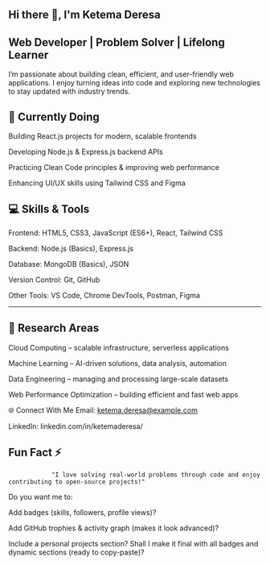 Hi there 👋, I'm Ketema Deresa
-
Web Developer | Problem Solver | Lifelong Learner
-
I’m passionate about building clean, efficient, and user-friendly web applications. I enjoy turning ideas into code and exploring new technologies to stay updated with industry trends.

🌱 Currently Doing
-----------------------------
Building React.js projects for modern, scalable frontends

Developing Node.js & Express.js backend APIs

Practicing Clean Code principles & improving web performance

Enhancing UI/UX skills using Tailwind CSS and Figma

💻 Skills & Tools
-----------------------------------------------------------------------------------------------------------------------------------------------------------------------------------------
Frontend: HTML5, CSS3, JavaScript (ES6+), React, Tailwind CSS

Backend: Node.js (Basics), Express.js

Database: MongoDB (Basics), JSON

Version Control: Git, GitHub

Other Tools: VS Code, Chrome DevTools, Postman, Figma
_________________________________________________________________________________________________________________________________________________________________________________________
🔬 Research Areas
-----------------------------------------------------------------------------------------------------------------------------------------------------------------------------------------
Cloud Computing – scalable infrastructure, serverless applications

Machine Learning – AI-driven solutions, data analysis, automation

Data Engineering – managing and processing large-scale datasets

Web Performance Optimization – building efficient and fast web apps

🌐 Connect With Me
Email: ketema.deresa@example.com

LinkedIn: linkedin.com/in/ketemaderesa/

Fun Fact ⚡
---------------------------------------------------------------------------------------------------------------------------------------------------------------------------------------
                "I love solving real-world problems through code and enjoy contributing to open-source projects!"

Do you want me to:

Add badges (skills, followers, profile views)?

Add GitHub trophies & activity graph (makes it look advanced)?

Include a personal projects section?
Shall I make it final with all badges and dynamic sections (ready to copy-paste)?
